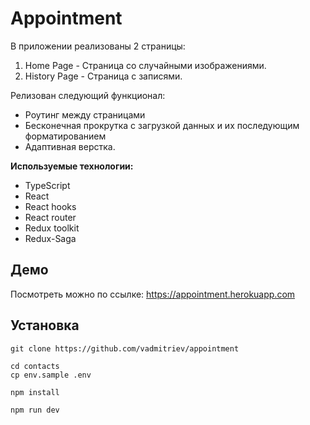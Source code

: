 # Appointment

В приложении реализованы 2 страницы:  
1. Home Page - Страница со случайными изображениями.  
2. History Page - Страница с записями. 

Релизован следующий функционал:  
- Роутинг между страницами  
- Бесконечная прокрутка с загрузкой данных и их последующим форматированием  
- Адаптивная верстка.

**Используемые технологии:**
- TypeScript
- React
- React hooks
- React router
- Redux toolkit
- Redux-Saga

## Демо
Посмотреть можно по ссылке: <a href="https://appointment.herokuapp.com">https://appointment.herokuapp.com</a>  

## Установка
```console
git clone https://github.com/vadmitriev/appointment
```

```console
cd contacts
cp env.sample .env
```

```console
npm install
```

```console
npm run dev
```